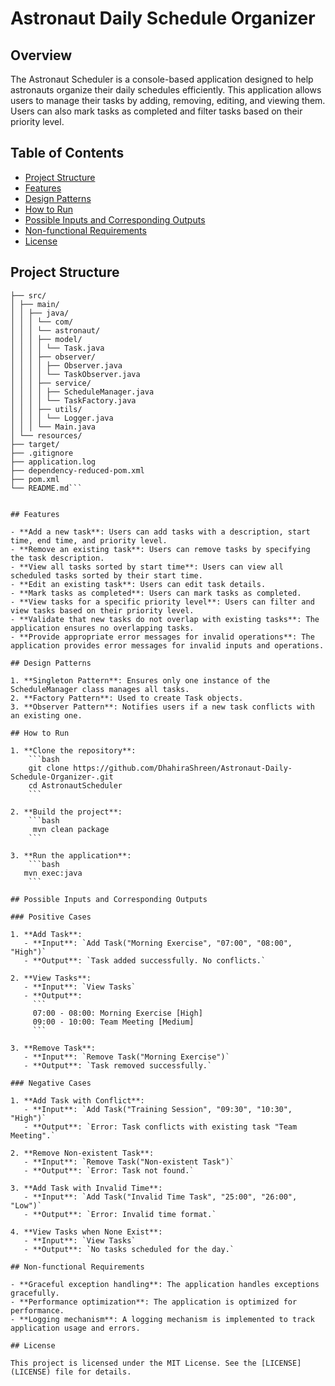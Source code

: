 # Astronaut Daily Schedule Organizer 

## Overview

The Astronaut Scheduler is a console-based application designed to help astronauts organize their daily schedules efficiently. This application allows users to manage their tasks by adding, removing, editing, and viewing them. Users can also mark tasks as completed and filter tasks based on their priority level.

## Table of Contents

- [Project Structure](#project-structure)
- [Features](#features)
- [Design Patterns](#design-patterns)
- [How to Run](#how-to-run)
- [Possible Inputs and Corresponding Outputs](#possible-inputs-and-corresponding-outputs)
- [Non-functional Requirements](#non-functional-requirements)
- [License](#license)

## Project Structure

```AstronautScheduler/
├── src/
│ ├── main/
│ │ ├── java/
│ │ │ └── com/
│ │ │ └── astronaut/
│ │ │ ├── model/
│ │ │ │ └── Task.java
│ │ │ ├── observer/
│ │ │ │ ├── Observer.java
│ │ │ │ └── TaskObserver.java
│ │ │ ├── service/
│ │ │ │ ├── ScheduleManager.java
│ │ │ │ └── TaskFactory.java
│ │ │ ├── utils/
│ │ │ │ └── Logger.java
│ │ │ └── Main.java
│ └── resources/
├── target/
├── .gitignore
├── application.log
├── dependency-reduced-pom.xml
├── pom.xml
└── README.md```


## Features

- **Add a new task**: Users can add tasks with a description, start time, end time, and priority level.
- **Remove an existing task**: Users can remove tasks by specifying the task description.
- **View all tasks sorted by start time**: Users can view all scheduled tasks sorted by their start time.
- **Edit an existing task**: Users can edit task details.
- **Mark tasks as completed**: Users can mark tasks as completed.
- **View tasks for a specific priority level**: Users can filter and view tasks based on their priority level.
- **Validate that new tasks do not overlap with existing tasks**: The application ensures no overlapping tasks.
- **Provide appropriate error messages for invalid operations**: The application provides error messages for invalid inputs and operations.

## Design Patterns

1. **Singleton Pattern**: Ensures only one instance of the ScheduleManager class manages all tasks.
2. **Factory Pattern**: Used to create Task objects.
3. **Observer Pattern**: Notifies users if a new task conflicts with an existing one.

## How to Run

1. **Clone the repository**:
    ```bash
    git clone https://github.com/DhahiraShreen/Astronaut-Daily-Schedule-Organizer-.git
    cd AstronautScheduler
    ```

2. **Build the project**:
    ```bash
     mvn clean package
    ```

3. **Run the application**:
    ```bash
   mvn exec:java  
    ```

## Possible Inputs and Corresponding Outputs

### Positive Cases

1. **Add Task**:
   - **Input**: `Add Task("Morning Exercise", "07:00", "08:00", "High")`
   - **Output**: `Task added successfully. No conflicts.`

2. **View Tasks**:
   - **Input**: `View Tasks`
   - **Output**:
     ```
     07:00 - 08:00: Morning Exercise [High]
     09:00 - 10:00: Team Meeting [Medium]
     ```

3. **Remove Task**:
   - **Input**: `Remove Task("Morning Exercise")`
   - **Output**: `Task removed successfully.`

### Negative Cases

1. **Add Task with Conflict**:
   - **Input**: `Add Task("Training Session", "09:30", "10:30", "High")`
   - **Output**: `Error: Task conflicts with existing task "Team Meeting".`

2. **Remove Non-existent Task**:
   - **Input**: `Remove Task("Non-existent Task")`
   - **Output**: `Error: Task not found.`

3. **Add Task with Invalid Time**:
   - **Input**: `Add Task("Invalid Time Task", "25:00", "26:00", "Low")`
   - **Output**: `Error: Invalid time format.`

4. **View Tasks when None Exist**:
   - **Input**: `View Tasks`
   - **Output**: `No tasks scheduled for the day.`

## Non-functional Requirements

- **Graceful exception handling**: The application handles exceptions gracefully.
- **Performance optimization**: The application is optimized for performance.
- **Logging mechanism**: A logging mechanism is implemented to track application usage and errors.

## License

This project is licensed under the MIT License. See the [LICENSE](LICENSE) file for details.
